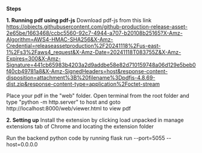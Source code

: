 **Steps**

**1. Running pdf using pdf-js**
Download pdf-js from this link https://objects.githubusercontent.com/github-production-release-asset-2e65be/1663468/ccbc5560-92c7-4944-a707-b20108b25165?X-Amz-Algorithm=AWS4-HMAC-SHA256&X-Amz-Credential=releaseassetproduction%2F20241118%2Fus-east-1%2Fs3%2Faws4_request&X-Amz-Date=20241118T083755Z&X-Amz-Expires=300&X-Amz-Signature=441cb65983b4203a2d9addbe58e82d710159748a06d129e5beb0f40cb49781a8&X-Amz-SignedHeaders=host&response-content-disposition=attachment%3B%20filename%3Dpdfjs-4.8.69-dist.zip&response-content-type=application%2Foctet-stream

Place your pdf in the "web" folder.
Open terminal from the root folder and type "python -m http.server" to host and goto http://localhost:8000/web/viewer.html to view pdf

**2. Setting up**
Install the extension by clicking load unpacked in manage extensions tab of Chrome and locating the extension folder

Run the backend python code by running flask run --port=5055 --host=0.0.0.0



 
